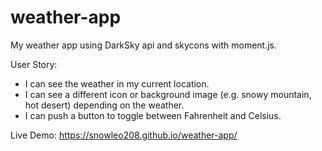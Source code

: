 # weather-app
My weather app using DarkSky api and skycons with moment.js.

User Story: 
- I can see the weather in my current location.
- I can see a different icon or background image (e.g. snowy mountain, hot desert) depending on the weather.
- I can push a button to toggle between Fahrenheit and Celsius.

Live Demo: https://snowleo208.github.io/weather-app/
